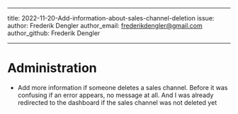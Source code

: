 ---
title: 2022-11-20-Add-information-about-sales-channel-deletion
issue: 
author: Frederik Dengler
author_email: frederikdengler@gmail.com
author_github: Frederik Dengler
___
# Administration
* Add more information if someone deletes a sales channel. Before it was confusing if an error appears, no message at all. And I was already redirected to the dashboard if the sales channel was not deleted yet
